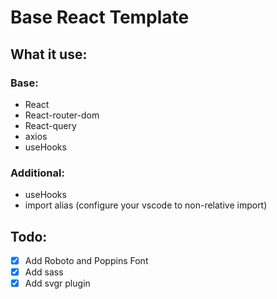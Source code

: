 # Base React Template

## What it use:

### Base:

- React
- React-router-dom
- React-query
- axios
- useHooks

### Additional:

- useHooks
- import alias (configure your vscode to non-relative import)

## Todo:

- [x] Add Roboto and Poppins Font
- [x] Add sass
- [x] Add svgr plugin
